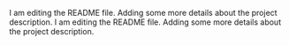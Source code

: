 I am editing the README file. Adding some more details about the project description.
I am editing the README file. Adding some more details about the project description.

